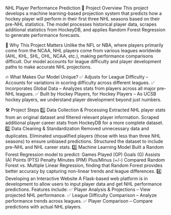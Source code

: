 NHL Player Performance Prediction
📌 Project Overview
This project develops a machine learning-based projection system that predicts how a hockey player will perform in their first three NHL seasons based on their pre-NHL statistics. The model processes historical player data, scrapes additional statistics from HockeyDB, and applies Random Forest Regression to generate performance forecasts.

🏒 Why This Project Matters
Unlike the NFL or NBA, where players primarily come from the NCAA, NHL players come from various leagues worldwide (AHL, KHL, SHL, OHL, NCAA, etc.), making performance comparisons difficult. Our model accounts for league difficulty and player development paths to make accurate NHL projections.

🔥 What Makes Our Model Unique?
✅ Adjusts for League Difficulty – Accounts for variations in scoring difficulty across different leagues.
✅ Incorporates Global Data – Analyzes stats from players across all major pre-NHL leagues.
✅ Built by Hockey Players, for Hockey Players – As UCSB hockey players, we understand player development beyond just numbers.

🛠 Project Steps
1️⃣ Data Collection & Processing
Extracted NHL player stats from an original dataset and filtered relevant player information.
Scraped additional player career stats from HockeyDB for a more complete dataset.
2️⃣ Data Cleaning & Standardization
Removed unnecessary data and duplicates.
Eliminated unqualified players (those with less than three NHL seasons) to ensure unbiased predictions.
Structured the dataset to include pre-NHL and NHL career stats.
3️⃣ Machine Learning Model
Built a Random Forest Regression model to predict:
Games Played (GP)
Goals (G)
Assists (A)
Points (PTS)
Penalty Minutes (PIM)
Plus/Minus (+/-)
Compared Random Forest vs. Multiple Linear Regression, finding that Random Forest provides better accuracy by capturing non-linear trends and league differences.
4️⃣ Developing an Interactive Website
A Flask-based web platform is in development to allow users to input player data and get NHL performance predictions.
Features include:
✅ Player Analysis & Projections – View projected NHL performance.
✅ League Difficulty Comparison – Analyze performance trends across leagues.
✅ Player Comparison – Compare predictions with actual NHL players.
